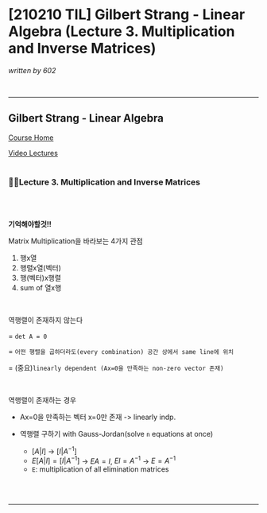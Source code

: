 

# [210210 TIL] Gilbert Strang - Linear Algebra (Lecture 3. Multiplication and Inverse Matrices)

_written by 602_

<br/>



---



## Gilbert Strang - Linear Algebra

[Course Home](https://ocw.mit.edu/courses/mathematics/18-06-linear-algebra-spring-2010/index.htm)

[Video Lectures](https://ocw.mit.edu/courses/mathematics/18-06-linear-algebra-spring-2010/video-lectures/)
<br/>
<br/>


### 🏃‍♀️Lecture 3. Multiplication and Inverse Matrices

<br/>



<br/>


**기억해야할것!!**

Matrix Multiplication을 바라보는 4가지 관점

1. 행x열
2. 행렬x열(벡터)
3. 행(벡터)x행렬
4. sum of 열x행

<br/>

역행렬이 존재하지 않는다

= `det A = 0`

= `어떤 행렬을 곱하더라도(every combination) 공간 상에서 same line에 위치`

= (중요)`linearly dependent (Ax=0을 만족하는 non-zero vector 존재)`

<br/>

역행렬이 존재하는 경우

- Ax=0을 만족하는 벡터 x=0만 존재 -> linearly indp.

- 역행렬 구하기 with Gauss-Jordan(solve `n` equations at once)
  - $[A|I]$ -> $[I|A^{-1}]$
  - $E[A|I] = [I|A^{-1}]$  -> $EA=I$, $EI=A^{-1}$ -> $E=A^{-1}$
  - `E`: multiplication of all elimination matrices

<br/>

<br/>

---

